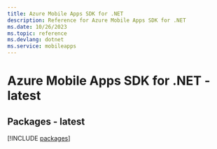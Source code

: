 ```yaml
---
title: Azure Mobile Apps SDK for .NET
description: Reference for Azure Mobile Apps SDK for .NET
ms.date: 10/26/2023
ms.topic: reference
ms.devlang: dotnet
ms.service: mobileapps
---
```

# Azure Mobile Apps SDK for .NET - latest
## Packages - latest
[!INCLUDE [packages](mobile-apps-index.md)]
